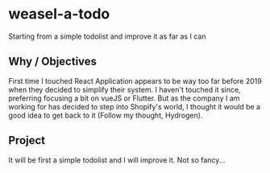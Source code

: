 # weasel-a-todo
Starting from a simple todolist and improve it as far as I can

## Why / Objectives
First time I touched React Application appears to be way too far before 2019 when they decided to simplify their system. 
I haven't touched it since, preferring focusing a bit on vueJS or Flutter. But as the company I am working for has decided to step into Shopify's world, I thought it would be a good idea to get back to it (Follow my thought, Hydrogen).

## Project
It will be first a simple todolist and I will improve it. Not so fancy...
